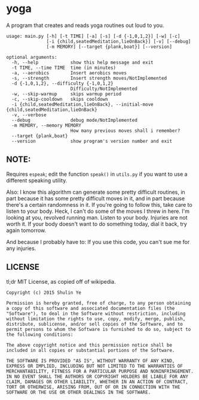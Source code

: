 # yoga
A program that creates and reads yoga routines out loud to you.

    usage: main.py [-h] [-t TIME] [-a] [-s] [-d {-1,0,1,2}] [-w] [-c]
                   [-i {child,seatedMeditation,lieOnBack}] [-v] [--debug]
                   [-m MEMORY] [--target {plank,boat}] [--version]

    optional arguments:
      -h, --help            show this help message and exit
      -t TIME, --time TIME  time (in minutes)
      -a, --aerobics        Insert aerobics moves
      -s, --strength        Insert strength moves/NotImplemented
      -d {-1,0,1,2}, --difficulty {-1,0,1,2}
                            Difficulty/NotImplemented
      -w, --skip-warmup     skips warmup period
      -c, --skip-cooldown   skips cooldown
      -i {child,seatedMeditation,lieOnBack}, --initial-move {child,seatedMeditation,lieOnBack}
      -v, --verbose
      --debug               debug mode/NotImplemented
      -m MEMORY, --memory MEMORY
                            How many previous moves shall i remember?
      --target {plank,boat}
      --version             show program's version number and exit




## NOTE:
Requires `espeak`; edit the function `speak()` in `utils.py` if you want to use a different speaking utility.

Also: I know this algorithm can generate some pretty difficult routines, in part because it has some pretty difficult moves in it, and in part because there's a certain randomness in it. If you're going to follow this, take care to listen to your body. Heck, I can't do some of the moves I threw in here. I'm looking at you, revolved running man. Listen to your body. Injuries are not worth it. If your body doesn't want to do something today, dial it back, try again tomorrow.

And because I probably have to: If you use this code, you can't sue me for any injuries.

## LICENSE

tl;dr MIT License, as copied off of wikipedia.

`Copyright (c) 2015 Shulin Ye`

`Permission is hereby granted, free of charge, to any person obtaining a copy of this software and associated documentation files (the "Software"), to deal in the Software without restriction, including without limitation the rights to use, copy, modify, merge, publish, distribute, sublicense, and/or sell copies of the Software, and to permit persons to whom the Software is furnished to do so, subject to the following conditions:`

`The above copyright notice and this permission notice shall be included in all copies or substantial portions of the Software.`

`THE SOFTWARE IS PROVIDED "AS IS", WITHOUT WARRANTY OF ANY KIND, EXPRESS OR IMPLIED, INCLUDING BUT NOT LIMITED TO THE WARRANTIES OF MERCHANTABILITY, FITNESS FOR A PARTICULAR PURPOSE AND NONINFRINGEMENT. IN NO EVENT SHALL THE AUTHORS OR COPYRIGHT HOLDERS BE LIABLE FOR ANY CLAIM, DAMAGES OR OTHER LIABILITY, WHETHER IN AN ACTION OF CONTRACT, TORT OR OTHERWISE, ARISING FROM, OUT OF OR IN CONNECTION WITH THE SOFTWARE OR THE USE OR OTHER DEALINGS IN THE SOFTWARE.`
